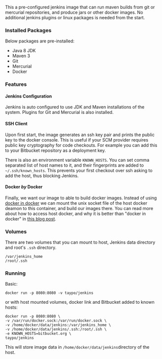 
This a pre-configured jenkins image that can run maven builds from git or mercurial repositories, and produce jars or other docker images. No additional jenkins plugins or linux packages is needed from the start.

### Installed Packages
Below packages are pre-installed:

- Java 8 JDK
- Maven 3
- Git
- Mercurial
- Docker

### Features
#### Jenkins Configuration
Jenkins is auto configured to use JDK and Maven installations of the system. Plugins for Git and Mercurial is also installed.

#### SSH Client
Upon first start, the image generates an ssh key pair and prints the public key to the docker console. This is useful if your SCM provider requires public key cryptography for code checkouts. For example you can add this to your Bitbucket repository as a deployment key.

There is also an environment variable `KNOWN_HOSTS`. You can set comma separated list of host names to it, and their fingerprints are added to `~/.ssh/known_hosts`. This prevents your first checkout over ssh asking to add the host, thus blocking Jenkins.


#### Docker *by* Docker
Finally, we want our image to able to build docker images. Instead of using [docker in docker](https://github.com/jpetazzo/dind) we can mount the unix socket file of the host docker deamon to this container, and build our images there. You can read more about how to access host docker, and why it is better than "docker in docker" in [this blog post](http://jpetazzo.github.io/2015/09/03/do-not-use-docker-in-docker-for-ci/).

### Volumes
There are two volumes that you can mount to host, Jenkins data directory and root's `.ssh` directory.

```language-bash
/var/jenkins_home
/root/.ssh
```

### Running

Basic:
```language-bash
docker run -p 8080:8080 -v taypo/jenkins
```

or with host mounted volumes, docker link and Bitbucket added to known hosts:
```language-bash
docker run -p 8080:8080 \
-v /var/run/docker.sock:/var/run/docker.sock \
-v /home/docker/data/jenkins:/var/jenkins_home \
-v /home/docker/data/jenkins/.ssh:/root/.ssh \
-e KNOWN_HOSTS=bitbucket.org \
taypo/jenkins
```
This will store image data in `/home/docker/data/jenkins`directory of the host.
